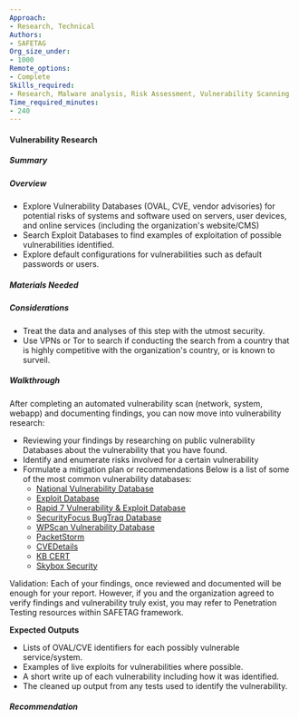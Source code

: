 ```yaml
---
Approach:
- Research, Technical
Authors:
- SAFETAG
Org_size_under:
- 1000
Remote_options:
- Complete
Skills_required:
- Research, Malware analysis, Risk Assessment, Vulnerability Scanning
Time_required_minutes:
- 240
---
```


#### Vulnerability Research

##### Summary


##### Overview

  * Explore Vulnerability Databases (OVAL, CVE, vendor advisories) for potential risks of systems and software used on servers, user devices, and online services (including the organization's website/CMS)
  * Search Exploit Databases to find examples of exploitation of possible vulnerabilities identified.
  * Explore default configurations for vulnerabilities such as default passwords or users.

##### Materials Needed

##### Considerations

  * Treat the data and analyses of this step with the utmost security.
  * Use VPNs or Tor to search if conducting the search from a country that is highly competitive with the organization's country, or is known to surveil.

##### Walkthrough

After completing an automated vulnerability scan (network, system, webapp) and documenting findings, you can now move into vulnerability research:

  * Reviewing your findings by researching on public vulnerability Databases about the vulnerability that you have found.
  * Identify and enumerate risks involved for a certain vulnerability
  * Formulate a mitigation plan or recommendations
 Below is a list of some of the most common vulnerability databases:
    - [National Vulnerability Database](https://nvd.nist.gov)
    - [Exploit Database](https://www.exploit-db.com)
    - [Rapid 7 Vulnerability & Exploit Database](https://www.rapid7.com/db)
    - [SecurityFocus BugTraq Database](https://www.securityfocus.com/bid)
    - [WPScan Vulnerability Database](https://wpvulndb.com)
    - [PacketStorm](https://packetstormsecurity.com)
    - [CVEDetails](https://www.cvedetails.com)
    - [KB CERT](http://www.kb.cert.org/vuls)
    - [Skybox Security](https://www.vulnerabilitycenter.com/#search)

 Validation:
 Each of your findings, once reviewed and documented will be enough for your report. However, if you and the organization agreed to verify findings and vulnerability truly exist, you may refer to Penetration Testing resources within SAFETAG framework.


 **Expected Outputs**

   * Lists of OVAL/CVE identifiers for each possibly vulnerable service/system.
   * Examples of live exploits for vulnerabilities where possible.
   * A short write up of each vulnerability including how it was identified.
   * The cleaned up output from any tests used to identify the vulnerability.

##### Recommendation
